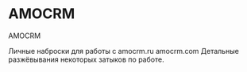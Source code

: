 # AMOCRM
AMOCRM

Личные наброски для работы с amocrm.ru amocrm.com 
Детальные разжёвывания некоторых затыков по работе.
